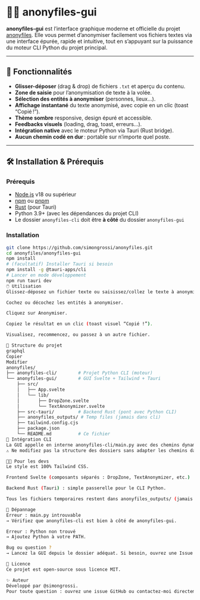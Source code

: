 # 🕵️‍♂️ anonyfiles-gui

**anonyfiles-gui** est l’interface graphique moderne et officielle du projet [anonyfiles](https://github.com/simongrossi/anonyfiles).
Elle vous permet d’anonymiser facilement vos fichiers textes via une interface épurée, rapide et intuitive, tout en s’appuyant sur la puissance du moteur CLI Python du projet principal.

---

## 🚀 Fonctionnalités

- **Glisser-déposer** (drag & drop) de fichiers `.txt` et aperçu du contenu.
- **Zone de saisie** pour l’anonymisation de texte à la volée.
- **Sélection des entités à anonymiser** (personnes, lieux...).
- **Affichage instantané** du texte anonymisé, avec copie en un clic (toast “Copié !”).
- **Thème sombre** responsive, design épuré et accessible.
- **Feedbacks visuels** (loading, drag, toast, erreurs...).
- **Intégration native** avec le moteur Python via Tauri (Rust bridge).
- **Aucun chemin codé en dur** : portable sur n’importe quel poste.

---

## 🛠️ Installation & Prérequis

### Prérequis

- [Node.js](https://nodejs.org/) v18 ou supérieur
- [npm](https://www.npmjs.com/) ou [pnpm](https://pnpm.io/)
- [Rust](https://rustup.rs/) (pour Tauri)
- Python 3.9+ (avec les dépendances du projet CLI)
- Le dossier `anonyfiles-cli` doit être **à côté** du dossier `anonyfiles-gui`

### Installation

```sh
git clone https://github.com/simongrossi/anonyfiles.git
cd anonyfiles/anonyfiles-gui
npm install
# (facultatif) Installer Tauri si besoin
npm install -g @tauri-apps/cli
# Lancer en mode développement
npm run tauri dev
🖱️ Utilisation
Glissez-déposez un fichier texte ou saisissez/collez le texte à anonymiser.

Cochez ou décochez les entités à anonymiser.

Cliquez sur Anonymiser.

Copiez le résultat en un clic (toast visuel “Copié !”).

Visualisez, recommencez, ou passez à un autre fichier.

📂 Structure du projet
graphql
Copier
Modifier
anonyfiles/
├── anonyfiles-cli/        # Projet Python CLI (moteur)
└── anonyfiles-gui/        # GUI Svelte + Tailwind + Tauri
    ├── src/
    │   ├── App.svelte
    │   └── lib/
    │       ├── DropZone.svelte
    │       └── TextAnonymizer.svelte
    ├── src-tauri/         # Backend Rust (pont avec Python CLI)
    ├── anonyfiles_outputs/ # Temp files (jamais dans cli)
    ├── tailwind.config.cjs
    ├── package.json
    └── README.md          # Ce fichier
🤖 Intégration CLI
La GUI appelle en interne anonyfiles-cli/main.py avec des chemins dynamiques.
⚠️ Ne modifiez pas la structure des dossiers sans adapter les chemins dans le code Rust (src-tauri/main.rs).

🧑‍💻 Pour les devs
Le style est 100% Tailwind CSS.

Frontend Svelte (composants séparés : DropZone, TextAnonymizer, etc.)

Backend Rust (Tauri) : simple passerelle pour le CLI Python.

Tous les fichiers temporaires restent dans anonyfiles_outputs/ (jamais dans cli).

🐞 Dépannage
Erreur : main.py introuvable
→ Vérifiez que anonyfiles-cli est bien à côté de anonyfiles-gui.

Erreur : Python non trouvé
→ Ajoutez Python à votre PATH.

Bug ou question ?
→ Lancez la GUI depuis le dossier adéquat. Si besoin, ouvrez une Issue avec vos logs et OS.

📝 Licence
Ce projet est open-source sous licence MIT.

✨ Auteur
Développé par @simongrossi.
Pour toute question : ouvrez une issue GitHub ou contactez-moi directement.

